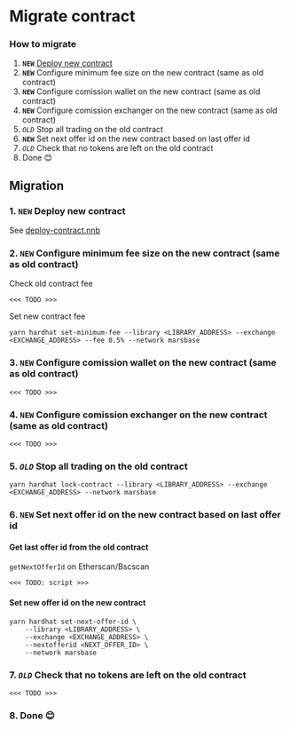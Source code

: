 # Migrate contract


### How to migrate
1. **`NEW`** [Deploy new contract](./deploy-contract.nnb)
2. **`NEW`** Configure minimum fee size on the new contract (same as old contract)
3. **`NEW`** Configure comission wallet on the new contract (same as old contract)
4. **`NEW`** Configure comission exchanger on the new contract (same as old contract)
5. *`OLD`* Stop all trading on the old contract
6. **`NEW`** Set next offer id on the new contract based on last offer id
7. *`OLD`* Check that no tokens are left on the old contract
8. Done 😊

## Migration

### 1. **`NEW`** Deploy new contract
See [deploy-contract.nnb](./deploy-contract.nnb.md)

### 2. **`NEW`** Configure minimum fee size on the new contract (same as old contract)

Check old contract fee
```
<<< TODO >>>
```

Set new contract fee
```
yarn hardhat set-minimum-fee --library <LIBRARY_ADDRESS> --exchange <EXCHANGE_ADDRESS> --fee 0.5% --network marsbase
```

### 3. **`NEW`** Configure comission wallet on the new contract (same as old contract)

```
<<< TODO >>>
```

### 4. **`NEW`** Configure comission exchanger on the new contract (same as old contract)

```
<<< TODO >>>
```

### 5. *`OLD`* Stop all trading on the old contract

```
yarn hardhat lock-contract --library <LIBRARY_ADDRESS> --exchange <EXCHANGE_ADDRESS> --network marsbase
```

### 6. **`NEW`** Set next offer id on the new contract based on last offer id

#### Get last offer id from the old contract

`getNextOfferId` on Etherscan/Bscscan

```
<<< TODO: script >>>
```

#### Set new offer id on the new contract

```
yarn hardhat set-next-offer-id \
	--library <LIBRARY_ADDRESS> \
	--exchange <EXCHANGE_ADDRESS> \
	--nextofferid <NEXT_OFFER_ID> \
	--network marsbase
```

### 7. *`OLD`* Check that no tokens are left on the old contract

```
<<< TODO >>>
```

### 8. Done 😊